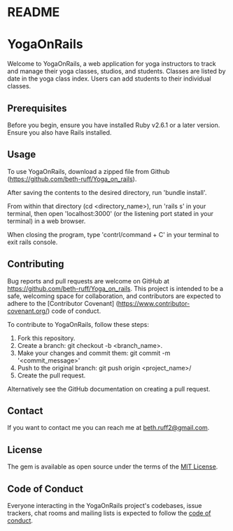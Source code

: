 # README

# YogaOnRails

Welcome to YogaOnRails, a web application for yoga instructors to track and manage their yoga classes, studios, and students. Classes are listed by date in the yoga class index. Users can add students to their individual classes.

## Prerequisites

Before you begin, ensure you have installed Ruby v2.6.1 or a later version. Ensure you also have Rails installed.

## Usage

To use YogaOnRails, download a zipped file from Github (https://github.com/beth-ruff/Yoga_on_rails). 

After saving the contents to the desired directory, run 'bundle install'.

From within that directory (cd <directory_name>), run 'rails s' in your terminal, then open 'localhost:3000' (or the listening port stated in your terminal) in a web browser.

When closing the program, type 'contrl/command + C' in your terminal to exit rails console.

## Contributing

Bug reports and pull requests are welcome on GitHub at https://github.com/beth-ruff/Yoga_on_rails. This project is intended to be a safe, welcoming space for collaboration, and contributors are expected to adhere to the [Contributor Covenant] (https://www.contributor-covenant.org/) code of conduct.

To contribute to YogaOnRails, follow these steps:

1. Fork this repository.
2. Create a branch: git checkout -b <branch_name>.
3. Make your changes and commit them: git commit -m '<commit_message>'
4. Push to the original branch: git push origin <project_name>/<location>
5. Create the pull request.

Alternatively see the GitHub documentation on creating a pull request.

## Contact

If you want to contact me you can reach me at beth.ruff2@gmail.com.

## License 

The gem is available as open source under the terms of the [MIT License](https://opensource.org/licenses/MIT).

## Code of Conduct
Everyone interacting in the YogaOnRails project's codebases, issue trackers, chat rooms and mailing lists is expected to follow the [code of conduct](https://github.com/beth-ruff/Yoga_on_rails/blob/master/CODE_OF_CONDUCT.md).

